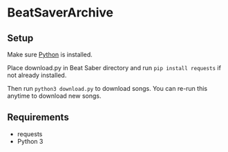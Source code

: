 # BeatSaverArchive

## Setup
Make sure [Python](https://www.python.org/downloads/) is installed.

Place download.py in Beat Saber directory and run `pip install requests` if not already installed.

Then run `python3 download.py` to download songs. You can re-run this anytime to download new songs.

## Requirements
* requests
* Python 3
